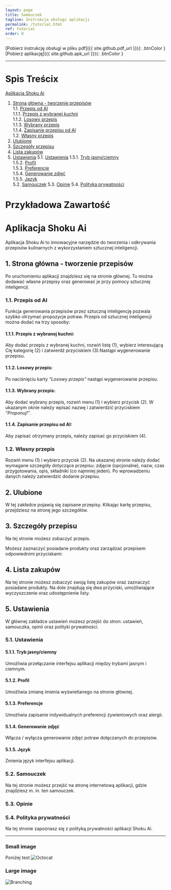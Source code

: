 ```yaml
---
layout: page
title: Samouczek
tagline: Instrukcja obsługi aplikacji
permalink: /tutorial.html
ref: tutorial
order: 0
---
```


[Pobierz instrukcję obsługi w pliku pdf]({{ site.github.pdf_url }}){: .btnColor }
[Pobierz aplikację]({{ site.github.apk_url }}){: .btnColor }

* * *

# Spis Treścix  

[Aplikacja Shoku Ai](#aplikacja-shoku-ai)  
1. [Strona główna - tworzenie przepisów](#strona-główna-tworzenie-przepisów)  
    1.1. [Przepis od AI](#przepis-od-ai)  
        1.1.1. [Przepis z wybranej kuchni](#przepis-z-wybranej-kuchni)  
        1.1.2. [Losowy przepis](#losowy-przepis)  
        1.1.3. [Wybrany przepis](#wybrany-przepis)  
        1.1.4. [Zapisanie przepisu od AI](#zapisanie-przepisu-od-ai)  
    1.2. [Własny przepis](#własny-przepis)  
2. [Ulubione](#ulubione)  
3. [Szczegóły przepisu](#szczegóły-przepisu)  
4. [Lista zakupów](#lista-zakupów)  
5. [Ustawienia](#ustawienia)
    5.1. [Ustawienia](#opinie)
       1.5.1. [Tryb jasny/ciemny](#tryb-jasny-ciemny)  
       1.5.2. [Profil](#profil)  
       1.5.3. [Preferencje](#preferencje)  
       1.5.4. [Generowanie zdjęć](#generowanie-zdjęć)  
       1.5.5. [Język](#język)  
    5.2. [Samouczek](#samouczek) 
    5.3. [Opinie](#opinie)
    5.4. [Polityka prywatności](#polityka-prywatności) 


# Przykładowa Zawartość

# Aplikacja Shoku Ai
Aplikacja Shoku Ai to innowacyjne narzędzie do tworzenia i odkrywania przepisów kulinarnych z wykorzystaniem sztucznej inteligencji.

## 1. Strona główna - tworzenie przepisów
Po uruchomieniu aplikacji znajdziesz się na stronie głównej. Tu można dodawać własne przepisy oraz
generować je przy pomocy sztucznej inteligencji.

### 1.1. Przepis od AI
Funkcja generowania przepisów przez sztuczną inteligencję pozwala szybko otrzymać propozycje potraw. Przepis od sztucznej inteligencji można dodać na trzy sposoby:

#### 1.1.1. Przepis z wybranej kuchni:
Aby dodać przepis z wybranej kuchni, rozwiń listę (1), wybierz interesującą Cię kategorię (2) i zatwierdź przyciskiem (3).Nastąpi wygenerowanie przepisu.

#### 1.1.2. Losowy przepis:
Po naciśnięciu karty _“Losowy przepis”_ nastąpi wygenerowanie przepisu.

#### 1.1.3. Wybrany przepis:
Aby dodać wybrany przepis, rozwiń menu (1) i wybierz przycisk (2). W ukazanym oknie należy wpisać nazwę i zatwierdzić przyciskiem _“Proponuj!”_.

#### 1.1.4. Zapisanie przepisu od AI:
Aby zapisać otrzymany przepis, należy zapisać go przyciskiem (4).

### 1.2. Własny przepis
Rozwiń menu (1) i wybierz przycisk (2). Na ukazanej stronie należy dodać wymagane szczegóły dotyczące przepisu: zdjęcie (opcjonalne), nazw, czas przygotowania, opis, składniki (co najmniej jeden). Po wprowadzeniu danych należy zatwierdzić dodanie przepisu. 

## 2. Ulubione
W tej zakładce pojawią się zapisane przepisy. Klikając kartę przepisu, przejdziesz na stronę jego szczegółów.

## 3. Szczegóły przepisu
Na tej stronie możesz zobaczyć przepis.

Możesz zaznaczyć posiadane produkty oraz zarządzać
przepisem odpowiednimi przyciskami:

## 4. Lista zakupów
Na tej stronie możesz zobaczyć swoją listę zakupów oraz zaznaczyć posiadane produkty. Na dole znajdują się dwa przyciski, umożliwiające wyczyszczenie oraz udostępnienie listy.

## 5. Ustawienia
W głównej zakładce ustawień możesz przejść do stron: ustawień, samouczka, opinii oraz polityki prywatności.

### 5.1. Ustawienia

#### 5.1.1. Tryb jasny/ciemny
Umożliwia przełączanie interfejsu aplikacji między trybami jasnym i ciemnym.

#### 5.1.2. Profil
Umożliwia zmianę imienia wyświetlanego na stronie głównej.

#### 5.1.3. Preferencje
Umożliwia zapisanie indywidualnych preferencji żywieniowych oraz alergii.

#### 5.1.4. Generowanie zdjęć
Włącza / wyłącza generowanie zdjęć potraw dołączanych do przepisów.

#### 5.1.5. Język
Zmienia język interfejsu aplikacji.

### 5.2. Samouczek
Na tej stronie możesz przejść na stronę internetową aplikacji, gdzie znajdziesz m. in. ten samouczek.

### 5.3. Opinie


### 5.4. Polityka prywatności
Na tej stronie zapoznasz się z polityką prywatności aplikacji Shoku Ai.

* * *

### Small image
Poniżej test
![Octocat](https://github.githubassets.com/images/icons/emoji/octocat.png)

### Large image

![Branching](https://guides.github.com/activities/hello-world/branching.png)